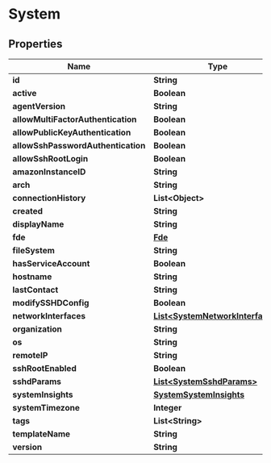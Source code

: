 
# System

## Properties
Name | Type | Description | Notes
------------ | ------------- | ------------- | -------------
**id** | **String** |  |  [optional]
**active** | **Boolean** |  |  [optional]
**agentVersion** | **String** |  |  [optional]
**allowMultiFactorAuthentication** | **Boolean** |  |  [optional]
**allowPublicKeyAuthentication** | **Boolean** |  |  [optional]
**allowSshPasswordAuthentication** | **Boolean** |  |  [optional]
**allowSshRootLogin** | **Boolean** |  |  [optional]
**amazonInstanceID** | **String** |  |  [optional]
**arch** | **String** |  |  [optional]
**connectionHistory** | **List&lt;Object&gt;** |  |  [optional]
**created** | **String** |  |  [optional]
**displayName** | **String** |  |  [optional]
**fde** | [**Fde**](Fde.md) |  |  [optional]
**fileSystem** | **String** |  |  [optional]
**hasServiceAccount** | **Boolean** |  |  [optional]
**hostname** | **String** |  |  [optional]
**lastContact** | **String** |  |  [optional]
**modifySSHDConfig** | **Boolean** |  |  [optional]
**networkInterfaces** | [**List&lt;SystemNetworkInterfaces&gt;**](SystemNetworkInterfaces.md) |  |  [optional]
**organization** | **String** |  |  [optional]
**os** | **String** |  |  [optional]
**remoteIP** | **String** |  |  [optional]
**sshRootEnabled** | **Boolean** |  |  [optional]
**sshdParams** | [**List&lt;SystemSshdParams&gt;**](SystemSshdParams.md) |  |  [optional]
**systemInsights** | [**SystemSystemInsights**](SystemSystemInsights.md) |  |  [optional]
**systemTimezone** | **Integer** |  |  [optional]
**tags** | **List&lt;String&gt;** |  |  [optional]
**templateName** | **String** |  |  [optional]
**version** | **String** |  |  [optional]



